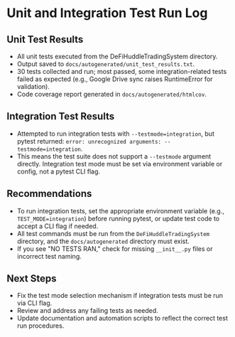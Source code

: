 # Unit and Integration Test Run Log

## Unit Test Results
- All unit tests executed from the DeFiHuddleTradingSystem directory.
- Output saved to `docs/autogenerated/unit_test_results.txt`.
- 30 tests collected and run; most passed, some integration-related tests failed as expected (e.g., Google Drive sync raises RuntimeError for validation).
- Code coverage report generated in `docs/autogenerated/htmlcov`.

## Integration Test Results
- Attempted to run integration tests with `--testmode=integration`, but pytest returned: `error: unrecognized arguments: --testmode=integration`.
- This means the test suite does not support a `--testmode` argument directly. Integration test mode must be set via environment variable or config, not a pytest CLI flag.

## Recommendations
- To run integration tests, set the appropriate environment variable (e.g., `TEST_MODE=integration`) before running pytest, or update test code to accept a CLI flag if needed.
- All test commands must be run from the `DeFiHuddleTradingSystem` directory, and the `docs/autogenerated` directory must exist.
- If you see "NO TESTS RAN," check for missing `__init__.py` files or incorrect test naming.

## Next Steps
- Fix the test mode selection mechanism if integration tests must be run via CLI flag.
- Review and address any failing tests as needed.
- Update documentation and automation scripts to reflect the correct test run procedures.
